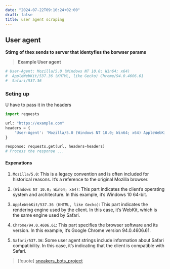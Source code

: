 ```yaml
---
date: "2024-07-22T09:10:24+02:00"
draft: false
title: user agent scraping
---
```


## User agent

**Stirng of thex sends to server that identyfies the borwser params**

> **Example User agent**
```bash
# User-Agent: Mozilla/5.0 (Windows NT 10.0; Win64; x64)
#  AppleWebKit/537.36 (KHTML, like Gecko) Chrome/94.0.4606.61
#  Safari/537.36 
```


### Seting up
U have to pass it in the headers

``` python
import requests

url: "https://example.com"
headers = {
    'User-Agent': 'Mozilla/5.0 (Windows NT 10.0; Win64; x64) AppleWebKit/537.36 (KHTML, like Gecko) Chrome/94.0.4606.61 Safari/537.36'
}

response: requests.get(url, headers=headers)
# Process the response ...

```

#### Expenations

1.  `Mozilla/5.0`: This is a legacy convention and is often included for
    historical reasons. It’s a reference to the original Mozilla
    browser.

2.  `(Windows NT 10.0; Win64; x64)`: This part indicates the client’s
    operating system and architecture. In this example, it’s Windows 10
    64-bit.

3.  `AppleWebKit/537.36 (KHTML, like Gecko)`: This part indicates the
    rendering engine used by the client. In this case, it’s WebKit,
    which is the same engine used by Safari.

4.  `Chrome/94.0.4606.61`: This part specifies the browser software and
    its version. In this example, it’s Google Chrome version
    94.0.4606.61.

5.  `Safari/537.36`: Some user agent strings include information about
    Safari compatibility. In this case, it’s indicating that the client
    is compatible with Safari.

> \[!quote\] [sneakers_bots_project](/sneakers_bots_project)
